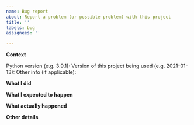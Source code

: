```yaml
---
name: Bug report
about: Report a problem (or possible problem) with this project
title: ''
labels: bug
assignees: ''

---
```


**Context**

Python version (e.g. 3.9.1): 
Version of this project being used (e.g. 2021-01-13): 
Other info (if applicable): 

**What I did**



**What I expected to happen**



**What actually happened**



**Other details**


